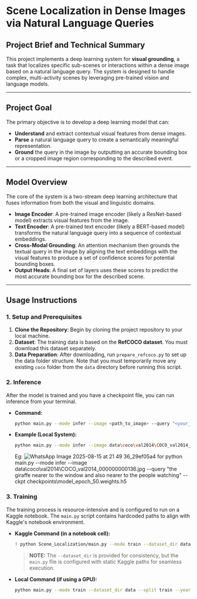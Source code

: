 # Scene Localization in Dense Images via Natural Language Queries

## Project Brief and Technical Summary

This project implements a deep learning system for **visual grounding**, a task that localizes specific sub-scenes or interactions within a dense image based on a natural language query. The system is designed to handle complex, multi-activity scenes by leveraging pre-trained vision and language models.

---

## Project Goal

The primary objective is to develop a deep learning model that can:
-   **Understand** and extract contextual visual features from dense images.
-   **Parse** a natural language query to create a semantically meaningful representation.
-   **Ground** the query in the image by outputting an accurate bounding box or a cropped image region corresponding to the described event.

---

## Model Overview

The core of the system is a two-stream deep learning architecture that fuses information from both the visual and linguistic domains.

-   **Image Encoder**: A pre-trained image encoder (likely a ResNet-based model) extracts visual features from the image.
-   **Text Encoder**: A pre-trained text encoder (likely a BERT-based model) transforms the natural language query into a sequence of contextual embeddings.
-   **Cross-Modal Grounding**: An attention mechanism then grounds the textual query in the image by aligning the text embeddings with the visual features to produce a set of confidence scores for potential bounding boxes.
-   **Output Heads**: A final set of layers uses these scores to predict the most accurate bounding box for the described scene.

---

## Usage Instructions

### 1. Setup and Prerequisites

1.  **Clone the Repository**: Begin by cloning the project repository to your local machine.
2.  **Dataset**: The training data is based on the **RefCOCO dataset**. You must download this dataset separately.
3.  **Data Preparation**: After downloading, run `prepare_refcoco.py` to set up the data folder structure. Note that you must temporarily move any existing `coco` folder from the `data` directory before running this script.

### 2. Inference

After the model is trained and you have a checkpoint file, you can run inference from your terminal.

-   **Command:**
    ```bash
    python main.py --mode infer --image <path_to_image> --query "<your_query>" --ckpt <path_to_checkpoint>
    ```
-   **Example (Local System):**
    ```bash
    python main.py --mode infer --image data\coco\val2014\COCO_val2014_000000000136.jpg --query "the giraffe nearer to the window and also nearer to the people watching" --ckpt checkpoints\model_epoch_50.weights.h5
    ```
    Eg: ![WhatsApp Image 2025-08-15 at 21 49 36_29ef05a4](https://github.com/user-attachments/assets/2515eed2-eee6-4abe-88b8-3dcdeadce153)
for python main.py --mode infer --image data\coco\val2014\COCO_val2014_000000000136.jpg --query "the giraffe nearer to the window and also nearer to the people watching" --ckpt checkpoints\model_epoch_50.weights.h5

### 3. Training

The training process is resource-intensive and is configured to run on a Kaggle notebook. The `main.py` script contains hardcoded paths to align with Kaggle's notebook environment.

-   **Kaggle Command (in a notebook cell):**
    ```bash
    ! python Scene_Localization/main.py --mode train --dataset_dir data --split train --year 2014
    ```
    > **NOTE:** The `--dataset_dir` is provided for consistency, but the `main.py` file is configured with static Kaggle paths for seamless execution.
-   **Local Command (if using a GPU):**
    ```bash
    python main.py --mode train --dataset_dir data --split train --year 2014
    ```
